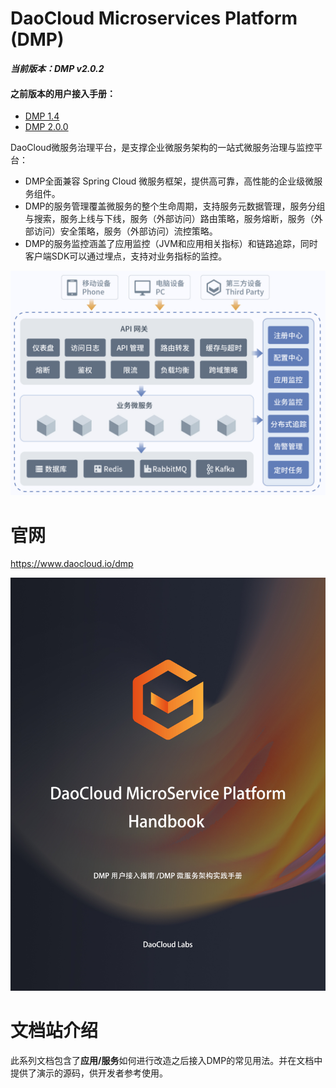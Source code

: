 # DaoCloud Microservices Platform (DMP)

***当前版本：DMP v2.0.2***
#### 之前版本的用户接入手册：
- [DMP 1.4](https://github.com/DaoCloud-Labs/DMP-Public-Docs/releases/tag/v1.4)
- [DMP 2.0.0](https://github.com/DaoCloud-Labs/DMP-Public-Docs/releases/tag/v2.0.0)

DaoCloud微服务治理平台，是支撑企业微服务架构的一站式微服务治理与监控平台：

* DMP全面兼容 Spring Cloud 微服务框架，提供高可靠，高性能的企业级微服务组件。
* DMP的服务管理覆盖微服务的整个生命周期，支持服务元数据管理，服务分组与搜索，服务上线与下线，服务（外部访问）路由策略，服务熔断，服务（外部访问）安全策略，服务（外部访问）流控策略。
* DMP的服务监控涵盖了应用监控（JVM和应用相关指标）和链路追踪，同时客户端SDK可以通过埋点，支持对业务指标的监控。

![DMP Architecture](dmp-overview.png)

# 官网

https://www.daocloud.io/dmp

![DMP](cover.jpg)

# 文档站介绍

此系列文档包含了**应用/服务**如何进行改造之后接入DMP的常见用法。并在文档中提供了演示的源码，供开发者参考使用。


